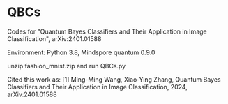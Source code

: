 # QBCs
Codes for "Quantum Bayes Classifiers and Their Application in Image Classification", 	arXiv:2401.01588

Environment: Python 3.8, Mindspore quantum 0.9.0

unzip fashion_mnist.zip and run QBCs.py

Cited this work as:
[1] Ming-Ming Wang, Xiao-Ying Zhang, Quantum Bayes Classifiers and Their Application in Image Classification, 2024, arXiv:2401.01588
